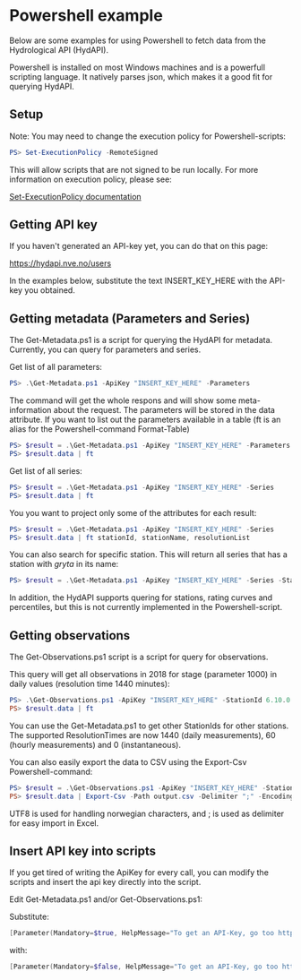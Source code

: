 # Powershell example

Below are some examples for using Powershell to fetch data from the Hydrological API (HydAPI).

Powershell is installed on most Windows machines and is a powerfull scripting language. It natively parses json, which makes it a good fit for querying HydAPI.

## Setup
Note: You may need to change the execution policy for Powershell-scripts:

```powershell
PS> Set-ExecutionPolicy -RemoteSigned
```

This will allow scripts that are not signed to be run locally. For more information on execution policy, please see:

[Set-ExecutionPolicy documentation](https://docs.microsoft.com/en-us/powershell/module/microsoft.powershell.security/set-executionpolicy?view=powershell-6)


## Getting API key 
If you haven't generated an API-key yet, you can do that on this page:

https://hydapi.nve.no/users

In the examples below, substitute the text INSERT_KEY_HERE with the API-key you obtained. 

## Getting metadata (Parameters and Series)

The Get-Metadata.ps1 is a script for querying the HydAPI for metadata. Currently, you can query for parameters and series. 

Get list of all parameters:

```powershell
PS> .\Get-Metadata.ps1 -ApiKey "INSERT_KEY_HERE" -Parameters
```
The command will get the whole respons and will show some meta-information about the request. The parameters will be stored in the data attribute. If you want to list out the parameters available in a table (ft is an alias for the Powershell-command Format-Table)

```powershell
PS> $result = .\Get-Metadata.ps1 -ApiKey "INSERT_KEY_HERE" -Parameters
PS> $result.data | ft
```

Get list of all series:

```powershell
PS> $result = .\Get-Metadata.ps1 -ApiKey "INSERT_KEY_HERE" -Series
PS> $result.data | ft
```

You you want to project only some of the attributes for each result:

```powershell
PS> $result = .\Get-Metadata.ps1 -ApiKey "INSERT_KEY_HERE" -Series
PS> $result.data | ft stationId, stationName, resolutionList
```

You can also search for specific station. This will return all series that has a station with _gryta_ in its name:

```powershell
PS> $result = .\Get-Metadata.ps1 -ApiKey "INSERT_KEY_HERE" -Series -StationName "gryta"
```

In addition, the HydAPI supports quering for stations, rating curves and percentiles, but this is not currently implemented in the Powershell-script.

## Getting observations

The Get-Observations.ps1 script is a script for query for observations. 

This query will get all observations in 2018 for stage (parameter 1000) in daily values (resolution time 1440 minutes):

```powershell
PS> .\Get-Observations.ps1 -ApiKey "INSERT_KEY_HERE" -StationId 6.10.0 -Parameter 1000 -ResolutionTime 1440 -From 2018-01-01 -To 2018-12-31
PS> $result.data | ft
```

You can use the Get-Metadata.ps1 to get other StationIds for other stations. The supported ResolutionTimes are now 1440 (daily measurements), 60 (hourly measurements) and 0 (instantaneous).


You can also easily export the data to CSV using the Export-Csv Powershell-command: 

```powershell
PS> $result = .\Get-Observations.ps1 -ApiKey "INSERT_KEY_HERE" -StationId 6.10.0 -Parameter 1000 -ResolutionTime 1440 -From 2018-01-01 -To 2018-12-31
PS> $result.data | Export-Csv -Path output.csv -Delimiter ";" -Encoding UTF8
```

UTF8 is used for handling norwegian characters, and ; is used as delimiter for easy import in Excel.

## Insert API key into scripts
If you get tired of writing the ApiKey for every call, you can modify the scripts and insert the api key directly into the script.

Edit Get-Metadata.ps1 and/or Get-Observations.ps1:

Substitute:
```powershell
[Parameter(Mandatory=$true, HelpMessage="To get an API-Key, go too https://hydapi.nve.no/users")][string] $ApiKey,
```

with:
```powershell
[Parameter(Mandatory=$false, HelpMessage="To get an API-Key, go too https://hydapi.nve.no/users")][string] $ApiKey="INSERT_KEY_HERE",
```

